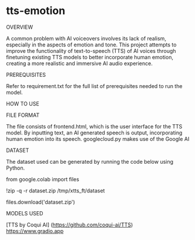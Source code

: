 # tts-emotion

OVERVIEW

A common problem with AI voiceovers involves its lack of realism, especially in the aspects of emotion and tone. This project attempts to improve the functionality of text-to-speech (TTS) of AI voices through finetuning existing TTS models to better incorporate human emotion, creating a more realistic and immersive AI audio experience.


PREREQUISITES

Refer to requirement.txt for the full list of prerequisites needed to run the model.


HOW TO USE


FILE FORMAT

The file consists of frontend.html, which is the user interface for the TTS model. By inputting text, an AI generated speech is output, incorporating human emotion into its speech. googlecloud.py makes use of the Google AI  



DATASET

The dataset used can be generated by running the code below using Python.

from google.colab import files

!zip -q -r dataset.zip /tmp/xtts_ft/dataset

files.download('dataset.zip')

MODELS USED

[TTS by Coqui AI] (https://github.com/coqui-ai/TTS)
https://www.gradio.app
